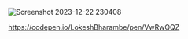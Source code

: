 
![Screenshot 2023-12-22 230408](https://github.com/LokeshBharambe/Drawing_app/assets/95558847/17c00058-cd76-4b99-8570-159dffde3ab3)


https://codepen.io/LokeshBharambe/pen/VwRwQQZ
